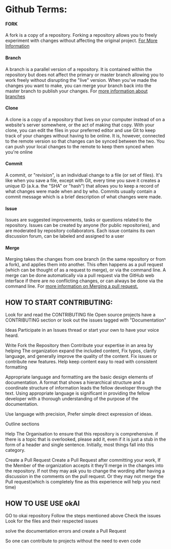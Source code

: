 # Github Terms:

#### FORK 
A fork is a copy of a repository. Forking a repository allows you to freely experiment with changes without affecting the
original project.
[For More Information ](https://help.github.com/en/articles/fork-a-repo)

#### Branch

A branch is a parallel version of a repository. It is contained within the repository but does not affect the primary or master branch allowing you to work freely without disrupting the "live" version. When you've made the changes you want to make, you can merge your branch back into the master branch to publish your changes. For [more information about  branches](https://help.github.com/en/articles/about-branches?query=branch)
#### Clone
A clone is a copy of a repository that lives on your computer instead of on a website's server somewhere, or the act of making that copy. With your clone, you can edit the files in your preferred editor and use Git to keep track of your changes without having to be online. It is, however, connected to the remote version so that changes can be synced between the two. You can push your local changes to the remote to keep them synced when you're online
#### Commit
A commit, or "revision", is an individual change to a file (or set of files). It's like when you save a file, except with Git, every time you save it creates a unique ID (a.k.a. the "SHA" or "hash") that allows you to keep a record of what changes were made when and by who. Commits usually contain a commit message which is a brief description of what changes were made.
#### Issue
Issues are suggested improvements, tasks or questions related to the repository. Issues can be created by anyone (for public repositories), and are moderated by repository collaborators. Each issue contains its own discussion forum, can be labeled and assigned to a user
#### Merge
Merging takes the changes from one branch (in the same repository or from a fork), and applies them into another. This often happens as a pull request (which can be thought of as a request to merge), or via the command line. A merge can be done automatically via a pull request via the GitHub web interface if there are no conflicting changes, or can always be done via the command line. For [more information on Merging a pull request.](https://help.github.com/en/articles/merging-a-pull-request)


## HOW TO START CONTRIBUTING:

Look for and read the CONTRIBUTING file Open source projects have a CONTRIBUTING section or look out the issues tagged with 
"Documentation"

Ideas Participate in an Issues thread or start your own to have your voice heard.

Write Fork the Repository then Contribute your expertise in an area by helping The organization expand the included content,
Fix typos, clarify language, and generally
improve the quality of the content. Fix issues or contribute new features. Help keep content easy to read with consistent 
formatting

Appropriate language and formatting are the basic design elements of documentation. A format that 
shows a hierarchical structure and a coordinate structure of information leads the fellow developer through the text.
Using appropriate language is significant 
in providing the fellow developer with a thorough understanding of the purpose of the documentation.

Use language with precision, Prefer simple direct expression of ideas.

Outline sections

Help The Organisation to ensure that this repository is comprehensive. if there is a topic that is overlooked, please add it, 
even if it is just a stub in the form of a header and single sentence. Initially, most things fall into this category.

Create a Pull Request Create a Pull Request after committing your work, If the Member of the organization accepts it they’ll
merge in the changes into the repository. If not they may ask you to change the wording after having a discussion in the comments on the pull request. Or they may not merge the Pull request(which is completely fine as this experience will help you next time)

## HOW TO USE USE okAI
GO to okai repository
Follow the steps mentioned above
Check the issues
Look for the files and their respected issues

solve the documentation errors and create a Pull Request


So one can contribute to projects without the need to even code

